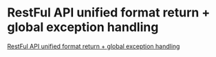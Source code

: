 # RestFul API unified format return + global exception handling
[RestFul API unified format return + global exception handling](https://aiwithcloud.com/2022/09/19/restful_api_unified_format_return__global_exception_handling/)